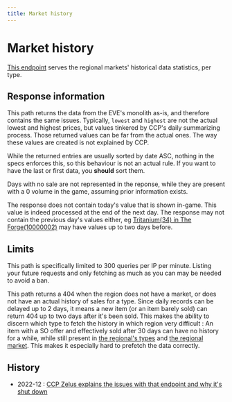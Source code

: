 ```yaml
---
title: Market history
---
```

# Market history

[This endpoint](https://esi.evetech.net/ui/#/Market/get_markets_region_id_history) serves the regional markets' historical data statistics, per type.

## Response information

This path returns the data from the EVE's monolith as-is, and therefore contains the same issues. Typically, `lowest` and `highest` are not the actual lowest and highest prices, but values tinkered by CCP's daily summarizing process. Those returned values can be far from the actual ones. The way these values are created is not explained by CCP.

While the returned entries are usually sorted by date ASC, nothing in the specs enforces this, so this behaviour is not an actual rule. If you want to have the last or first data, you **should** sort them.

Days with no sale are not represented in the reponse, while they are present with a 0 volume in the game, assuming prior information exists.

The response does not contain today's value that is shown in-game. This value is indeed processed at the end of the next day. The response may not contain the previous day's values either, eg [Tritanium(34) in The Forge(10000002)](https://esi.evetech.net/latest/markets/10000002/history/?datasource=tranquility&type_id=34) may have values up to two days before.

## Limits

This path is specifically limited to 300 queries per IP per minute. Listing your future requests and only fetching as much as you can may be needed to avoid a ban.

This path returns a 404 when the region does not have a market, or does not have an actual history of sales for a type. Since daily records can be delayed up to 2 days, it means a new item (or an item barely sold) can return 404 up to two days after it's been sold. This makes the ability to discern which type to fetch the history in which region very difficult : An item with a SO offer and effectively sold after 30 days can have no history for a while, while still present in [the regional's types](https://esi.evetech.net/ui/#/Market/get_markets_region_id_types) and [the regional market](https://esi.evetech.net/ui/#/Market/get_markets_region_id_orders). This makes it especially hard to prefetch the data correctly.

## History

 - 2022-12 : [CCP Zelus explains the issues with that endpoint and why it's shut down](https://forums.eveonline.com/t/esi-market-history-endpoint/387151)
